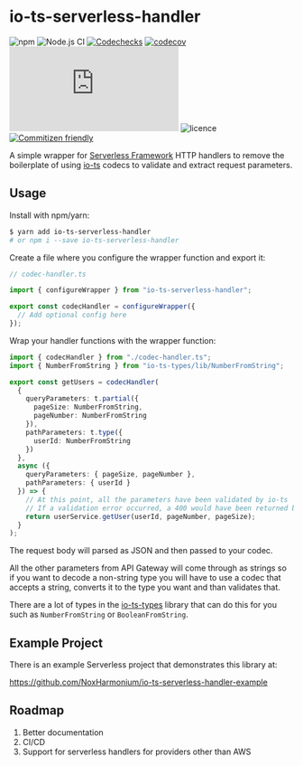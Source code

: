 # io-ts-serverless-handler

![npm](https://img.shields.io/npm/v/io-ts-serverless-handler)
![Node.js CI](https://github.com/NoxHarmonium/io-ts-serverless-handler/workflows/Node.js%20CI/badge.svg)
[![Codechecks](https://raw.githubusercontent.com/codechecks/docs/master/images/badges/badge-default.svg?sanitize=true)](https://codechecks.io)
[![codecov](https://codecov.io/gh/NoxHarmonium/io-ts-serverless-handler/branch/master/graph/badge.svg)](https://codecov.io/gh/NoxHarmonium/io-ts-serverless-handler)
[![type-coverage](https://img.shields.io/badge/dynamic/json.svg?label=type-coverage&prefix=%E2%89%A5&suffix=%&query=$.typeCoverage.atLeast&uri=https%3A%2F%2Fraw.githubusercontent.com%2Fplantain-00%2Ftype-coverage%2Fmaster%2Fpackage.json)](https://github.com/plantain-00/type-coverage)
![licence](https://img.shields.io/npm/l/io-ts-serverless-handler)
[![Commitizen friendly](https://img.shields.io/badge/commitizen-friendly-brightgreen.svg)](http://commitizen.github.io/cz-cli/)

A simple wrapper for [Serverless Framework](https://github.com/serverless/serverless) HTTP handlers
to remove the boilerplate of using [io-ts](https://github.com/gcanti/io-ts) codecs to validate and extract request parameters.

## Usage

Install with npm/yarn:

```bash
$ yarn add io-ts-serverless-handler
# or npm i --save io-ts-serverless-handler
```

Create a file where you configure the wrapper function and export it:

```typescript
// codec-handler.ts

import { configureWrapper } from "io-ts-serverless-handler";

export const codecHandler = configureWrapper({
  // Add optional config here
});
```

Wrap your handler functions with the wrapper function:

```typescript
import { codecHandler } from "./codec-handler.ts";
import { NumberFromString } from "io-ts-types/lib/NumberFromString";

export const getUsers = codecHandler(
  {
    queryParameters: t.partial({
      pageSize: NumberFromString,
      pageNumber: NumberFromString
    }),
    pathParameters: t.type({
      userId: NumberFromString
    })
  },
  async ({
    queryParameters: { pageSize, pageNumber },
    pathParameters: { userId }
  }) => {
    // At this point, all the parameters have been validated by io-ts
    // If a validation error occurred, a 400 would have been returned before this point
    return userService.getUser(userId, pageNumber, pageSize);
  }
);
```

The request body will parsed as JSON and then passed to
your codec.

All the other parameters from API Gateway will come through
as strings so if you want to decode a non-string type you will
have to use a codec that accepts a string, converts it to the type
you want and than validates that.

There are a lot of types in the
[io-ts-types](https://github.com/gcanti/io-ts-types)
library that can do this for you such as `NumberFromString`
or `BooleanFromString`.

## Example Project

There is an example Serverless project that demonstrates this library at:

https://github.com/NoxHarmonium/io-ts-serverless-handler-example

## Roadmap

1. Better documentation
2. CI/CD
3. Support for serverless handlers for providers other than AWS
